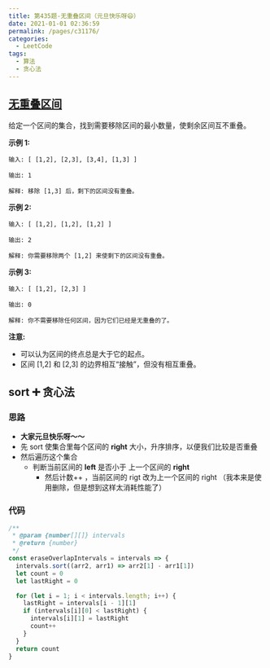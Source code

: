 ```yaml
---
title: 第435题-无重叠区间（元旦快乐呀😄）
date: 2021-01-01 02:36:59
permalink: /pages/c31176/
categories:
  - LeetCode
tags:
  - 算法
  - 贪心法
---
```


## [无重叠区间](https://leetcode-cn.com/problems/non-overlapping-intervals/submissions/)

给定一个区间的集合，找到需要移除区间的最小数量，使剩余区间互不重叠。

**示例 1:**

```
输入: [ [1,2], [2,3], [3,4], [1,3] ]

输出: 1

解释: 移除 [1,3] 后，剩下的区间没有重叠。
```

<!-- more -->

**示例 2:**

```
输入: [ [1,2], [1,2], [1,2] ]

输出: 2

解释: 你需要移除两个 [1,2] 来使剩下的区间没有重叠。
```

**示例 3:**

```
输入: [ [1,2], [2,3] ]

输出: 0

解释: 你不需要移除任何区间，因为它们已经是无重叠的了。
```

**注意:**

- 可以认为区间的终点总是大于它的起点。
- 区间 [1,2] 和 [2,3] 的边界相互“接触”，但没有相互重叠。

## sort ➕ 贪心法

### 思路

- **大家元旦快乐呀～～**
- 先 sort 使集合里每个区间的 **right** 大小，升序排序，以便我们比较是否重叠
- 然后遍历这个集合
  - 判断当前区间的 **left** 是否小于 上一个区间的 **right**
    - 然后计数++ ，当前区间的 rigt 改为上一个区间的 right （我本来是使用删除，但是想到这样太消耗性能了）

### 代码

```JavaScript
/**
 * @param {number[][]} intervals
 * @return {number}
 */
const eraseOverlapIntervals = intervals => {
  intervals.sort((arr2, arr1) => arr2[1] - arr1[1])
  let count = 0
  let lastRight = 0

  for (let i = 1; i < intervals.length; i++) {
    lastRight = intervals[i - 1][1]
    if (intervals[i][0] < lastRight) {
      intervals[i][1] = lastRight
      count++
    }
  }
  return count
}
```
